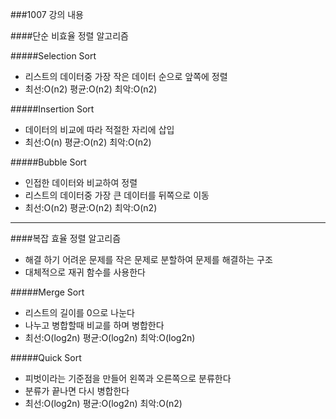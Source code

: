 ###1007 강의 내용

####단순 비효율 정렬 알고리즘

#####Selection Sort

- 리스트의 데이터중 가장 작은 데이터 순으로 앞쪽에 정렬
- 최선:O(n2) 평균:O(n2) 최악:O(n2)

#####Insertion Sort

- 데이터의 비교에 따라 적절한 자리에 삽입
- 최선:O(n) 평균:O(n2) 최악:O(n2)

#####Bubble Sort

- 인접한 데이터와 비교하여 정렬
- 리스트의 데이터중 가장 큰 데이터를 뒤쪽으로 이동
- 최선:O(n2) 평균:O(n2) 최악:O(n2)

-----------

####복잡 효율 정렬 알고리즘

- 해결 하기 어려운 문제를 작은 문제로 분할하여 문제를 해결하는 구조
- 대체적으로 재귀 함수를 사용한다

#####Merge Sort

- 리스트의 길이를 0으로 나눈다
- 나누고 병합할때 비교를 하며 병합한다
- 최선:O(log2n) 평균:O(log2n) 최악:O(log2n)

#####Quick Sort

- 피벗이라는 기준점을 만들어 왼쪽과 오른쪽으로 분류한다
- 분류가 끝나면 다시 병합한다
- 최선:O(log2n) 평균:O(log2n) 최악:O(n2)
